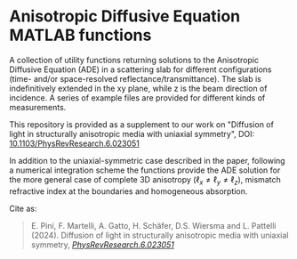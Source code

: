 # Anisotropic Diffusive Equation MATLAB functions

A collection of utility functions returning solutions to the Anisotropic Diffusive Equation (ADE) in a scattering slab for different configurations (time- and/or space-resolved reflectance/transmittance).
The slab is indefinitively extended in the xy plane, while z is the beam direction of incidence.
A series of example files are provided for different kinds of measurements.

This repository is provided as a supplement to our work on "Diffusion of light in structurally anisotropic media with uniaxial symmetry", DOI: [10.1103/PhysRevResearch.6.023051](https://doi.org/10.1103/PhysRevResearch.6.023051)

In addition to the uniaxial-symmetric case described in the paper, following a numerical integration scheme the functions provide the ADE solution for the more general case of complete 3D anisotropy ($`\ell_x \neq \ell_y \neq \ell_z`$), mismatch refractive index at the boundaries and homogeneous absorption.

Cite as: 
> E. Pini, F. Martelli, A. Gatto, H. Schäfer, D.S. Wiersma and L. Pattelli (2024). Diffusion of light in structurally anisotropic media with uniaxial symmetry, [*PhysRevResearch.6.023051*](https://doi.org/10.1103/PhysRevResearch.6.023051)
